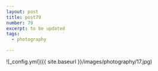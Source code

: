 ```yaml
---
layout: post
title: post79
number: 79
excerpt: to be updated
tags:
  - photography

---
```


![_config.yml]({{ site.baseurl }}/images/photography/17.jpg)